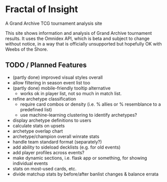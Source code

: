 # Fractal of Insight
A Grand Archive TCG tournament analysis site

This site shows information and analysis of Grand Archive tournament results. It uses the Omnidex API, which is beta and subject to change without notice, in a way that is officially unsupported but hopefully OK with Weebs of the Shore.

## TODO / Planned Features

- (partly done) improved visual styles overall
- allow filtering in season event list too
- (partly done) mobile-friendly tooltip alternative
    - works ok in player list, not so much in match list.
- refine archetype classification
    - require card combos or density (i.e. % allies or % resemblance to a predefined list)
    - use machine-learning clustering to identify archetypes?
- display archetype definitions to users
- calculate stats on upsets
- archetype overlap chart
- archetype/champion overall winrate stats
- handle team standard format (separately?)
- add ability to sideload decklists (e.g. for old events)
- add player profiles across events?
- make dynamic sections, i.e. flask app or something, for showing individual events
- stats on most-used cards, etc.
- divide matchup stats by before/after banlist changes & balance errata
